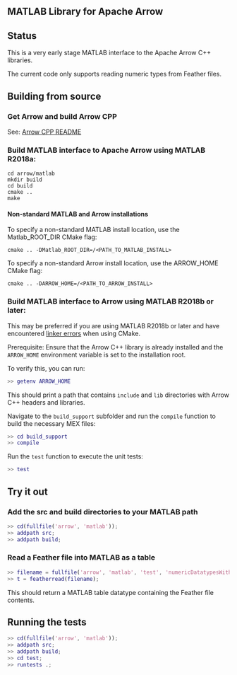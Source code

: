 <!---
  Licensed to the Apache Software Foundation (ASF) under one
  or more contributor license agreements.  See the NOTICE file
  distributed with this work for additional information
  regarding copyright ownership.  The ASF licenses this file
  to you under the Apache License, Version 2.0 (the
  "License"); you may not use this file except in compliance
  with the License.  You may obtain a copy of the License at

    http://www.apache.org/licenses/LICENSE-2.0

  Unless required by applicable law or agreed to in writing,
  software distributed under the License is distributed on an
  "AS IS" BASIS, WITHOUT WARRANTIES OR CONDITIONS OF ANY
  KIND, either express or implied.  See the License for the
  specific language governing permissions and limitations
  under the License.
-->

## MATLAB Library for Apache Arrow

## Status

This is a very early stage MATLAB interface to the Apache Arrow C++ libraries.

The current code only supports reading numeric types from Feather files.

## Building from source

### Get Arrow and build Arrow CPP

See: [Arrow CPP README](../cpp/README.md)

### Build MATLAB interface to Apache Arrow using MATLAB R2018a:

    cd arrow/matlab
    mkdir build
    cd build
    cmake ..
    make

#### Non-standard MATLAB and Arrow installations

To specify a non-standard MATLAB install location, use the Matlab_ROOT_DIR CMake flag:

    cmake .. -DMatlab_ROOT_DIR=/<PATH_TO_MATLAB_INSTALL>

To specify a non-standard Arrow install location, use the ARROW_HOME CMake flag:

    cmake .. -DARROW_HOME=/<PATH_TO_ARROW_INSTALL>

### Build MATLAB interface to Arrow using MATLAB R2018b or later:

This may be preferred if you are using MATLAB R2018b or later and have encountered [linker errors](https://gitlab.kitware.com/cmake/cmake/issues/18391) when using CMake.

Prerequisite: Ensure that the Arrow C++ library is already installed and the `ARROW_HOME` environment variable is set to the installation root.

To verify this, you can run:

``` matlab
>> getenv ARROW_HOME
```

This should print a path that contains `include` and `lib` directories with Arrow C++ headers and libraries.

Navigate to the `build_support` subfolder and run the `compile` function to build the necessary MEX files:

``` matlab
>> cd build_support
>> compile
```

Run the `test` function to execute the unit tests:

``` matlab
>> test
```

## Try it out

### Add the src and build directories to your MATLAB path

``` matlab
>> cd(fullfile('arrow', 'matlab'));
>> addpath src;
>> addpath build;
```

### Read a Feather file into MATLAB as a table

``` matlab
>> filename = fullfile('arrow', 'matlab', 'test', 'numericDatatypesWithNoNulls.feather');
>> t = featherread(filename);
```

This should return a MATLAB table datatype containing the Feather file contents.

## Running the tests

``` matlab
>> cd(fullfile('arrow', 'matlab'));
>> addpath src;
>> addpath build;
>> cd test;
>> runtests .;
```
